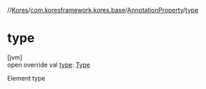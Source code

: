//[Kores](../../../index.md)/[com.koresframework.kores.base](../index.md)/[AnnotationProperty](index.md)/[type](type.md)

# type

[jvm]\
open override val [type](type.md): [Type](https://docs.oracle.com/javase/8/docs/api/java/lang/reflect/Type.html)

Element type
